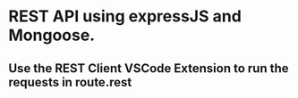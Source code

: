 # REST API using expressJS and Mongoose.

## Use the REST Client VSCode Extension to run the requests in route.rest

